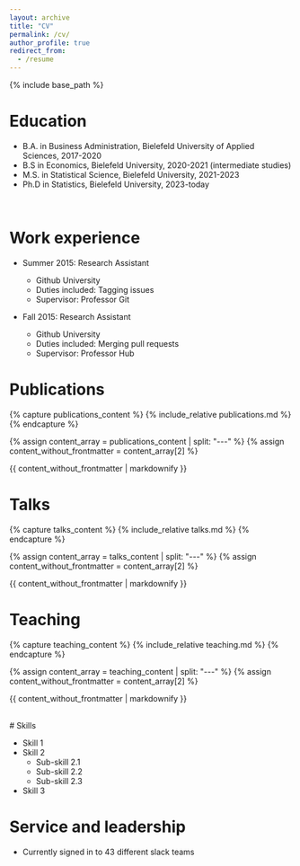 ```yaml
---
layout: archive
title: "CV"
permalink: /cv/
author_profile: true
redirect_from:
  - /resume
---
```


{% include base_path %}
<br>
# Education
* B.A. in Business Administration, Bielefeld University of Applied Sciences, 2017-2020
* B.S in Economics, Bielefeld University, 2020-2021 (intermediate studies)
* M.S. in Statistical Science, Bielefeld University, 2021-2023
* Ph.D in Statistics, Bielefeld University, 2023-today
<br>

# Work experience
* Summer 2015: Research Assistant
  * Github University
  * Duties included: Tagging issues
  * Supervisor: Professor Git

* Fall 2015: Research Assistant
  * Github University
  * Duties included: Merging pull requests
  * Supervisor: Professor Hub

# Publications
{% capture publications_content %}
  {% include_relative publications.md %}
{% endcapture %}

{% assign content_array = publications_content | split: "---" %}
{% assign content_without_frontmatter = content_array[2] %}

{{ content_without_frontmatter | markdownify }}

# Talks
{% capture talks_content %}
  {% include_relative talks.md %}
{% endcapture %}

{% assign content_array = talks_content | split: "---" %}
{% assign content_without_frontmatter = content_array[2] %}

{{ content_without_frontmatter | markdownify }}

# Teaching
{% capture teaching_content %}
  {% include_relative teaching.md %}
{% endcapture %}

{% assign content_array = teaching_content | split: "---" %}
{% assign content_without_frontmatter = content_array[2] %}

{{ content_without_frontmatter | markdownify }}

<br>
# Skills

* Skill 1
* Skill 2
  * Sub-skill 2.1
  * Sub-skill 2.2
  * Sub-skill 2.3
* Skill 3
  
Service and leadership
======
* Currently signed in to 43 different slack teams
